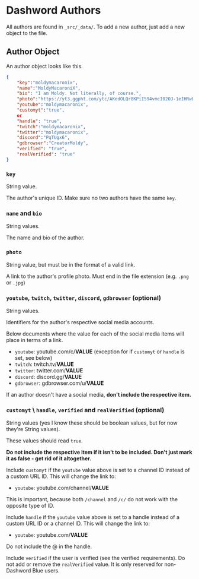 # Dashword Authors

All authors are found in `_src/_data/`. To add a new author, just add a new object to the file.

## Author Object

An author object looks like this.

```json
{
    "key":"moldymacaronix",
    "name":"MoldyMacaroniX",
    "bio": "I am Moldy. Not literally, of course.",
    "photo":"https://yt3.ggpht.com/ytc/AKedOLQr8KPiI594vmcI02OJ-1eIHRwESVuzCRm1bsauNA=s900-c-k-c0x00ffffff-no-rj",
    "youtube":"moldymacaronix",
    "customyt":"true",
    or
    "handle": "true",
    "twitch":"moldymacaronix",
    "twitter":"moldymacaronix",
    "discord":"PqTUgx6",
    "gdbrowser":"CreatorMoldy",
    "verified": "true",
    "realVerified": "true"
}
```

### `key`

String value.

The author's unique ID. Make sure no two authors have the same `key`.

### `name` and `bio`

String values.

The name and bio of the author.

### `photo`

String value, but must be in the format of a valid link.

A link to the author's profile photo. Must end in the file extension (e.g. `.png` or `.jpg`)

### `youtube`, `twitch`, `twitter`, `discord`, `gdbrowser` (optional)

String values.

Identifiers for the author's respective social media accounts.

Below documents where the value for each of the social media items will place in terms of a link.

- `youtube`: youtube.com/c/**VALUE** (exception for if `customyt` or `handle` is set, see below)
- `twitch`: twitch.tv/**VALUE**
- `twitter`: twitter.com/**VALUE**
- `discord`: discord.gg/**VALUE**
- `gdbrowser`: gdbrowser.com/u/**VALUE**

If an author doesn't have a social media, **don't include the respective item.**

### `customyt` \ `handle`,  `verified` and `realVerified`  (optional)

String values (yes I know these should be boolean values, but for now they're String values).

These values should read `true`.

**Do not include the respective item if it isn't to be included. Don't just mark it as false - get rid of it altogether.**

Include `customyt` if the `youtube` value above is set to a channel ID instead of a custom URL ID. This will change the link to:

- `youtube`: youtube.com/channel/**VALUE**

This is important, because both `/channel` and `/c/` do not work with the opposite type of ID.

Include `handle` if the `youtube` value above is set to a handle instead of a custom URL ID or a channel ID. This will change the link to:

- `youtube`: youtube.com/**VALUE**

Do not include the @ in the handle.

Include `verified` if the user is verified (see the verified requirements).
Do not add or remove the `realVerified` value. It is only reserved for non-Dashword Blue users.
